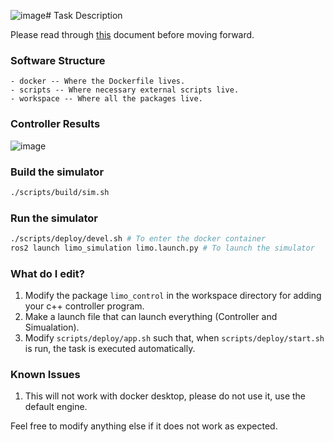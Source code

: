 ![image](https://github.com/user-attachments/assets/2430eb2f-1a1e-48df-83c2-1f56221b5e4a)# Task Description

Please read through [this](https://www.overleaf.com/read/dmgrrcmpkbkq#211e69) document before moving forward.

### Software Structure
```
- docker -- Where the Dockerfile lives.
- scripts -- Where necessary external scripts live.
- workspace -- Where all the packages live.
```

### Controller Results

![image](https://github.com/user-attachments/assets/d5a72178-fdc7-4194-9c58-fcbf3d8aaa0a)


### Build the simulator

```bash
./scripts/build/sim.sh
```

### Run the simulator

```bash
./scripts/deploy/devel.sh # To enter the docker container
ros2 launch limo_simulation limo.launch.py # To launch the simulator
```

### What do I edit?

1. Modify the package `limo_control` in the workspace directory for adding your c++ controller program.
2. Make a launch file that can launch everything (Controller and Simualation).
3. Modify `scripts/deploy/app.sh` such that, when `scripts/deploy/start.sh` is run, the task is executed automatically.

### Known Issues

1. This will not work with docker desktop, please do not use it, use the default engine.

Feel free to modify anything else if it does not work as expected.
